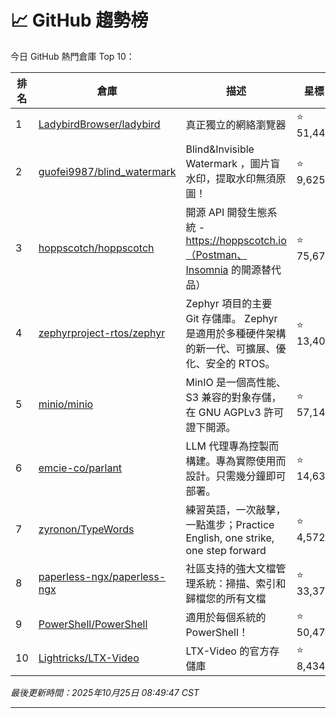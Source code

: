 # 📈 GitHub 趨勢榜

今日 GitHub 熱門倉庫 Top 10：

| 排名 | 倉庫 | 描述 | 星標 | 程式語言 |
|-----|------|------|------|----------|
| 1 | [LadybirdBrowser/ladybird](https://github.com/LadybirdBrowser/ladybird) | 真正獨立的網絡瀏覽器 | ⭐ 51,440 | C++ |
| 2 | [guofei9987/blind_watermark](https://github.com/guofei9987/blind_watermark) | Blind&Invisible Watermark ，圖片盲水印，提取水印無須原圖！ | ⭐ 9,625 | Python |
| 3 | [hoppscotch/hoppscotch](https://github.com/hoppscotch/hoppscotch) | 開源 API 開發生態系統 - https://hoppscotch.io（Postman、Insomnia 的開源替代品） | ⭐ 75,676 | TypeScript |
| 4 | [zephyrproject-rtos/zephyr](https://github.com/zephyrproject-rtos/zephyr) | Zephyr 項目的主要 Git 存儲庫。 Zephyr 是適用於多種硬件架構的新一代、可擴展、優化、安全的 RTOS。 | ⭐ 13,401 | C |
| 5 | [minio/minio](https://github.com/minio/minio) | MinIO 是一個高性能、S3 兼容的對象存儲，在 GNU AGPLv3 許可證下開源。 | ⭐ 57,141 | Go |
| 6 | [emcie-co/parlant](https://github.com/emcie-co/parlant) | LLM 代理專為控製而構建。專為實際使用而設計。只需幾分鐘即可部署。 | ⭐ 14,633 | Python |
| 7 | [zyronon/TypeWords](https://github.com/zyronon/TypeWords) | 練習英語，一次敲擊，一點進步；Practice English, one strike, one step forward | ⭐ 4,572 | Vue |
| 8 | [paperless-ngx/paperless-ngx](https://github.com/paperless-ngx/paperless-ngx) | 社區支持的強大文檔管理系統：掃描、索引和歸檔您的所有文檔 | ⭐ 33,371 | Python |
| 9 | [PowerShell/PowerShell](https://github.com/PowerShell/PowerShell) | 適用於每個系統的 PowerShell！ | ⭐ 50,476 | C# |
| 10 | [Lightricks/LTX-Video](https://github.com/Lightricks/LTX-Video) | LTX-Video 的官方存儲庫 | ⭐ 8,434 | Python |

*最後更新時間：2025年10月25日 08:49:47 CST*

---
